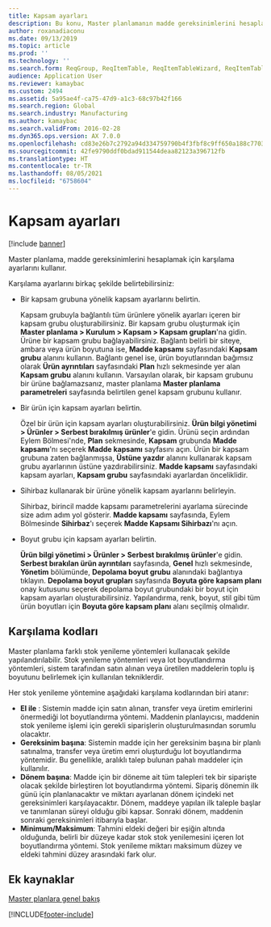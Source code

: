 ```yaml
---
title: Kapsam ayarları
description: Bu konu, Master planlamanın madde gereksinimlerini hesaplamak için kullandığı kapsam ayarlarıyla ilgili bilgi sağlar.
author: roxanadiaconu
ms.date: 09/13/2019
ms.topic: article
ms.prod: ''
ms.technology: ''
ms.search.form: ReqGroup, ReqItemTable, ReqItemTableWizard, ReqItemTableSetup
audience: Application User
ms.reviewer: kamaybac
ms.custom: 2494
ms.assetid: 5a95ae4f-ca75-47d9-a1c3-68c97b42f166
ms.search.region: Global
ms.search.industry: Manufacturing
ms.author: kamaybac
ms.search.validFrom: 2016-02-28
ms.dyn365.ops.version: AX 7.0.0
ms.openlocfilehash: cd83e26b7c2792a94d334759790b4f3fbf8c9ff650a188c770359ae6b7f02ff4
ms.sourcegitcommit: 42fe9790ddf0bdad911544deaa82123a396712fb
ms.translationtype: HT
ms.contentlocale: tr-TR
ms.lasthandoff: 08/05/2021
ms.locfileid: "6758604"
---
```

# <a name="coverage-settings"></a>Kapsam ayarları

[!include [banner](../includes/banner.md)]

Master planlama, madde gereksinimlerini hesaplamak için karşılama ayarlarını kullanır.

Karşılama ayarlarını birkaç şekilde belirtebilirsiniz:

- Bir kapsam grubuna yönelik kapsam ayarlarını belirtin.

    Kapsam grubuyla bağlantılı tüm ürünlere yönelik ayarları içeren bir kapsam grubu oluşturabilirsiniz. Bir kapsam grubu oluşturmak için **Master planlama &gt; Kurulum &gt; Kapsam &gt; Kapsam grupları**'na gidin. Ürüne bir kapsam grubu bağlayabilirsiniz. Bağlantı belirli bir siteye, ambara veya ürün boyutuna ise, **Madde kapsamı** sayfasındaki **Kapsam grubu** alanını kullanın. Bağlantı genel ise, ürün boyutlarından bağımsız olarak **Ürün ayrıntıları** sayfasındaki **Plan** hızlı sekmesinde yer alan **Kapsam grubu** alanını kullanın. Varsayılan olarak, bir kapsam grubunu bir ürüne bağlamazsanız, master planlama **Master planlama parametreleri** sayfasında belirtilen genel kapsam grubunu kullanır.

- Bir ürün için kapsam ayarları belirtin.

    Özel bir ürün için kapsam ayarları oluşturabilirsiniz. **Ürün bilgi yönetimi &gt; Ürünler &gt; Serbest bırakılmış ürünler**'e gidin. Ürünü seçin ardından Eylem Bölmesi'nde, **Plan** sekmesinde, **Kapsam** grubunda **Madde kapsamı**'nı seçerek **Madde kapsamı** sayfasını açın. Ürün bir kapsam grubuna zaten bağlanmışsa, **Üstüne yazdır** alanını kullanarak kapsam grubu ayarlarının üstüne yazdırabilirsiniz. **Madde kapsamı** sayfasındaki kapsam ayarları, **Kapsam grubu** sayfasındaki ayarlardan önceliklidir.

- Sihirbaz kullanarak bir ürüne yönelik kapsam ayarlarını belirleyin.

    Sihirbaz, birincil madde kapsamı parametrelerini ayarlama sürecinde size adım adım yol gösterir. **Madde kapsamı** sayfasında, Eylem Bölmesinde **Sihirbaz**'ı seçerek **Madde Kapsamı Sihirbazı**'nı açın.

- Boyut grubu için kapsam ayarları belirtin.

    **Ürün bilgi yönetimi &gt; Ürünler &gt; Serbest bırakılmış ürünler**'e gidin. **Serbest bırakılan ürün ayrıntıları** sayfasında, **Genel** hızlı sekmesinde, **Yönetim** bölümünde, **Depolama boyut grubu** alanındaki bağlantıya tıklayın. **Depolama boyut grupları** sayfasında **Boyuta göre kapsam planı** onay kutusunu seçerek depolama boyut grubundaki bir boyut için kapsam ayarları oluşturabilirsiniz. Yapılandırma, renk, boyut, stil gibi tüm ürün boyutları için **Boyuta göre kapsam planı** alanı seçilmiş olmalıdır.


## <a name="coverage-codes"></a>Karşılama kodları

Master planlama farklı stok yenileme yöntemleri kullanacak şekilde yapılandırılabilir. Stok yenileme yöntemleri veya lot boyutlandırma yöntemleri, sistem tarafından satın alınan veya üretilen maddelerin toplu iş boyutunu belirlemek için kullanılan tekniklerdir. 

Her stok yenileme yöntemine aşağıdaki karşılama kodlarından biri atanır:

- **El ile** : Sistemin madde için satın alınan, transfer veya üretim emirlerini önermediği lot boyutlandırma yöntemi. Maddenin planlayıcısı, maddenin stok yenileme işlemi için gerekli siparişlerin oluşturulmasından sorumlu olacaktır.
- **Gereksinim başına**: Sistemin madde için her gereksinim başına bir planlı satınalma, transfer veya üretim emri oluşturduğu lot boyutlandırma yöntemidir. Bu genellikle, aralıklı talep bulunan pahalı maddeler için kullanılır.  
- **Dönem başına**: Madde için bir döneme ait tüm talepleri tek bir siparişte olacak şekilde birleştiren lot boyutlandırma yöntemi. Sipariş dönemin ilk günü için planlanacaktır ve miktarı ayarlanan dönem içindeki net gereksinimleri karşılayacaktır. Dönem, maddeye yapılan ilk taleple başlar ve tanımlanan süreyi olduğu gibi kapsar. Sonraki dönem, maddenin sonraki gereksinimleri itibarıyla başlar.
- **Minimum/Maksimum**: Tahmini eldeki değeri bir eşiğin altında olduğunda, belirli bir düzeye kadar stok stok yenilemesini içeren lot boyutlandırma yöntemi. Stok yenileme miktarı maksimum düzey ve eldeki tahmini düzey arasındaki fark olur.


## <a name="additional-resources"></a>Ek kaynaklar

[Master planlara genel bakış](master-plans.md)


[!INCLUDE[footer-include](../../includes/footer-banner.md)]